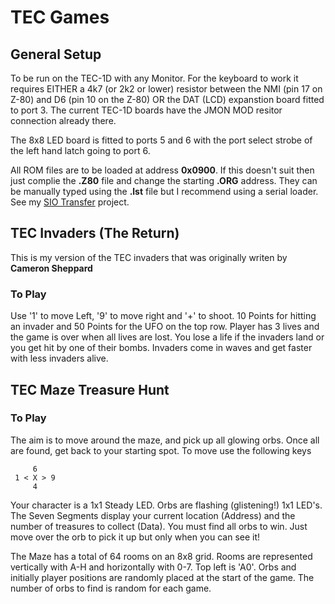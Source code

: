 # TEC Games

## General Setup
To be run on the TEC-1D with any Monitor.  For the keyboard to work it requires EITHER a 4k7 (or 2k2 or lower) resistor between the NMI (pin 17 on Z-80) and D6 (pin 10 on the Z-80) OR the DAT (LCD) expanstion board fitted to port 3.  The current TEC-1D boards have the JMON MOD resitor connection already there.

The 8x8 LED board is fitted to ports 5 and 6 with the port select strobe of the left hand latch going to port 6.

All ROM files are to be loaded at address **0x0900**.  If this doesn't suit then just complie the **.Z80** file and change the starting **.ORG** address.  They can be manually typed using the **.lst** file but I recommend using a serial loader.  See my  [SIO Transfer](https://github.com/bchiha/TEC-1D-Stuff/tree/master/sio_transfer) project.

## TEC Invaders (The Return)
This is my version of the TEC invaders that was originally writen by __Cameron Sheppard__

### To Play
Use '1' to move Left, '9' to move right and '+' to shoot.  10 Points for hitting an invader and 50 Points for the UFO on the top row.  Player has 3 lives and the game is over when all lives are lost.  You lose a life if the invaders land or you get hit by one of their bombs.  Invaders come in waves and get faster with less invaders alive.

## TEC Maze Treasure Hunt
### To Play
The aim is to move around the maze, and pick up all glowing orbs. Once all are found, get back to your starting spot.  To move use the following keys

         6
     1 < X > 9
         4

Your character is a 1x1 Steady LED.  Orbs are flashing (glistening!) 1x1 LED's.  The Seven Segments display your current location (Address) and the number of treasures to collect (Data).  You must find all orbs to win.  Just move over the orb to pick it up but only when you can see it!

The Maze has a total of 64 rooms on an 8x8 grid.  Rooms are represented vertically with A-H and horizontally with 0-7.  Top left is 'A0'.  Orbs and initially player positions are randomly placed at the start of the game.  The number of orbs to find is random for each game.